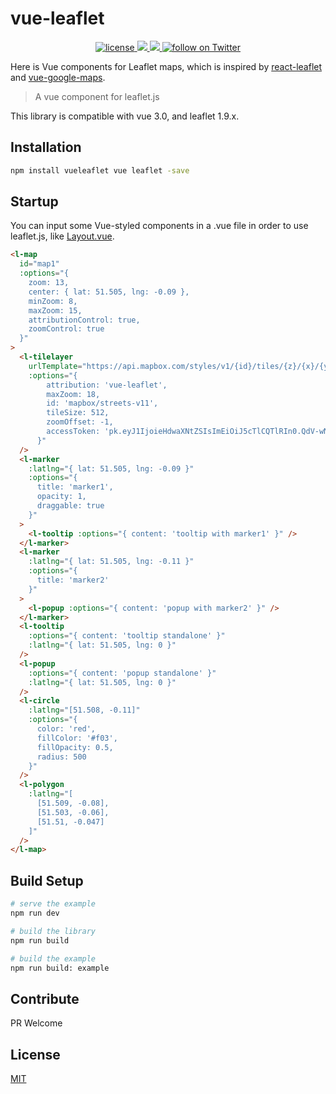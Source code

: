 # vue-leaflet

<p align="center">
    <a href="https://github.com/brandonxiang/vueleaflet/blob/master/LICENSE">
      <img src="https://img.shields.io/github/license/brandonxiang/vueleaflet" alt="license">
    </a>
    <a href="https://npmjs.org/package/vueleaflet" alt="npm version">
        <img src="https://img.shields.io/npm/v/vueleaflet.svg" />
    </a>
        <a href="https://npmjs.org/package/vueleaflet" alt="npm version">
        <img src="https://img.shields.io/npm/dw/vueleaflet" />
    </a>
    <a href="https://twitter.com/intent/follow?screen_name=xwpisme">
        <img src="https://img.shields.io/twitter/follow/xwpisme?style=social&logo=twitter"
            alt="follow on Twitter">
    </a>
</p>

Here is Vue components for Leaflet maps, which is inspired by [react-leaflet](https://github.com/PaulLeCam/react-leaflet) and [vue-google-maps](https://github.com/GuillaumeLeclerc/vue-google-maps).

> A vue component for leaflet.js

This library is compatible with vue 3.0, and leaflet 1.9.x.

## Installation

```bash
npm install vueleaflet vue leaflet -save
```

## Startup

You can input some Vue-styled components in a .vue file in order to use leaflet.js, like [Layout.vue](src/Layout.vue).

```html
<l-map
  id="map1"
  :options="{
    zoom: 13,
    center: { lat: 51.505, lng: -0.09 },
    minZoom: 8,
    maxZoom: 15,
    attributionControl: true,
    zoomControl: true
  }"
>
  <l-tilelayer
    urlTemplate="https://api.mapbox.com/styles/v1/{id}/tiles/{z}/{x}/{y}?access_token={accessToken}"
    :options="{
        attribution: 'vue-leaflet',
        maxZoom: 18,
        id: 'mapbox/streets-v11',
        tileSize: 512,
        zoomOffset: -1,
        accessToken: 'pk.eyJ1IjoieHdwaXNtZSIsImEiOiJ5cTlCQTlRIn0.QdV-wNUKbgs7jAlbVE747Q'
      }"
  />
  <l-marker
    :latlng="{ lat: 51.505, lng: -0.09 }"
    :options="{
      title: 'marker1',
      opacity: 1,
      draggable: true
    }"
  >
    <l-tooltip :options="{ content: 'tooltip with marker1' }" />
  </l-marker>
  <l-marker
    :latlng="{ lat: 51.505, lng: -0.11 }"
    :options="{
      title: 'marker2'
    }"
  >
    <l-popup :options="{ content: 'popup with marker2' }" />
  </l-marker>
  <l-tooltip
    :options="{ content: 'tooltip standalone' }"
    :latlng="{ lat: 51.505, lng: 0 }"
  />
  <l-popup
    :options="{ content: 'popup standalone' }"
    :latlng="{ lat: 51.505, lng: 0 }"
  />
  <l-circle
    :latlng="[51.508, -0.11]"
    :options="{
      color: 'red',
      fillColor: '#f03',
      fillOpacity: 0.5,
      radius: 500
    }"
  />
  <l-polygon
    :latlng="[
      [51.509, -0.08],
      [51.503, -0.06],
      [51.51, -0.047]
    ]"
  />
</l-map>
```

## Build Setup

```bash
# serve the example
npm run dev

# build the library
npm run build

# build the example
npm run build: example

```

## Contribute

PR Welcome

## License

[MIT](LICENSE)
